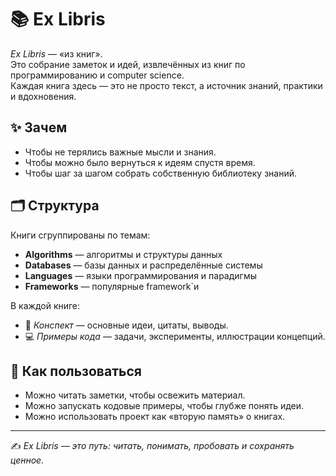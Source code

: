 # 📚 Ex Libris

*Ex Libris* — «из книг».  
Это собрание заметок и идей, извлечённых из книг по программированию и computer science.  
Каждая книга здесь — это не просто текст, а источник знаний, практики и вдохновения.

## ✨ Зачем
- Чтобы не терялись важные мысли и знания.
- Чтобы можно было вернуться к идеям спустя время.
- Чтобы шаг за шагом собрать собственную библиотеку знаний.

## 🗂 Структура
Книги сгруппированы по темам:
- **Algorithms** — алгоритмы и структуры данных
- **Databases** — базы данных и распределённые системы
- **Languages** — языки программирования и парадигмы
- **Frameworks** — популярные framework`и

В каждой книге:
- 📄 *Конспект* — основные идеи, цитаты, выводы.
- 💻 *Примеры кода* — задачи, эксперименты, иллюстрации концепций.

## 📖 Как пользоваться
- Можно читать заметки, чтобы освежить материал.
- Можно запускать кодовые примеры, чтобы глубже понять идеи.
- Можно использовать проект как «вторую память» о книгах.

---

✍️ *Ex Libris — это путь: читать, понимать, пробовать и сохранять ценное.*  
